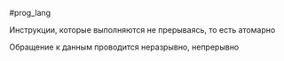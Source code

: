 #prog_lang 

Инструкции, которые выполняются не прерываясь, то есть атомарно

Обращение к данным проводится неразрывно, непрерывно